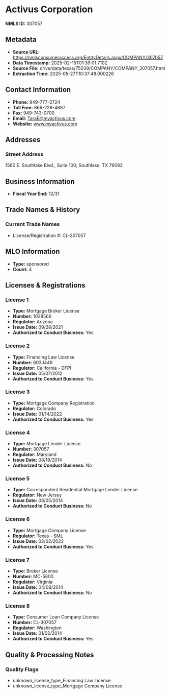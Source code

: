 # Activus Corporation

**NMLS ID:** 307057

## Metadata
- **Source URL:** https://nmlsconsumeraccess.org/EntityDetails.aspx/COMPANY/307057
- **Data Timestamp:** 2025-02-15T01:39:01.710Z
- **Source File:** drive/data/texas/75039/COMPANY/COMPANY_307057.html
- **Extraction Time:** 2025-05-27T10:37:48.000226

## Contact Information
- **Phone:** 949-777-2724
- **Toll Free:** 866-228-4887
- **Fax:** 949-743-0700
- **Email:** TaraE@myactivus.com
- **Website:** www.myactivus.com

## Addresses
### Street Address
1560 E. Southlake Blvd., Suite 100; Southlake, TX 76092

## Business Information
- **Fiscal Year End:** 12/31

## Trade Names & History
### Current Trade Names
- License/Registration #: CL-307057

## MLO Information
- **Type:** sponsored
- **Count:** 4

## Licenses & Registrations

### License 1
- **Type:** Mortgage Broker License
- **Number:** 1028566
- **Regulator:** Arizona
- **Issue Date:** 09/28/2021
- **Authorized to Conduct Business:** Yes

### License 2
- **Type:** Financing Law License
- **Number:** 603J449
- **Regulator:** California - DFPI
- **Issue Date:** 05/07/2012
- **Authorized to Conduct Business:** Yes

### License 3
- **Type:** Mortgage Company Registration
- **Regulator:** Colorado
- **Issue Date:** 01/14/2022
- **Authorized to Conduct Business:** Yes

### License 4
- **Type:** Mortgage Lender License
- **Number:** 307057
- **Regulator:** Maryland
- **Issue Date:** 08/19/2014
- **Authorized to Conduct Business:** No

### License 5
- **Type:** Correspondent Residential Mortgage Lender License
- **Regulator:** New Jersey
- **Issue Date:** 08/05/2014
- **Authorized to Conduct Business:** No

### License 6
- **Type:** Mortgage Company License
- **Regulator:** Texas - SML
- **Issue Date:** 02/02/2022
- **Authorized to Conduct Business:** Yes

### License 7
- **Type:** Broker License
- **Number:** MC-5800
- **Regulator:** Virginia
- **Issue Date:** 04/08/2014
- **Authorized to Conduct Business:** No

### License 8
- **Type:** Consumer Loan Company License
- **Number:** CL-307057
- **Regulator:** Washington
- **Issue Date:** 01/02/2014
- **Authorized to Conduct Business:** Yes

## Quality & Processing Notes
### Quality Flags
- unknown_license_type_Financing Law License
- unknown_license_type_Mortgage Company License
